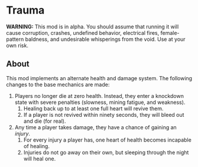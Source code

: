 # Trauma

**WARNING:** This mod is in alpha. You should assume that running it will cause corruption, crashes, undefined behavior, electrical fires, female-pattern baldness, and undesirable whisperings from the void. Use at your own risk.

## About

This mod implements an alternate health and damage system. The following changes to the base mechanics are made:

1. Players no longer die at zero health. Instead, they enter a knockdown state with severe penalties (slowness, mining fatigue, and weakness).
   1. Healing back up to at least one full heart will revive them.
   2. If a player is not revived within ninety seconds, they will bleed out and die (for real).
2. Any time a player takes damage, they have a chance of gaining an *injury*.
   1. For every injury a player has, one heart of health becomes incapable of healing.
   2. Injuries do not go away on their own, but sleeping through the night will heal one.